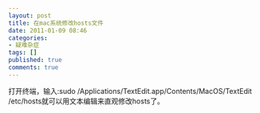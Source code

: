```yaml
---
layout: post
title: 在mac系统修改hosts文件
date: 2011-01-09 08:46
categories:
- 疑难杂症
tags: []
published: true
comments: true
---
```

打开终端，输入:sudo /Applications/TextEdit.app/Contents/MacOS/TextEdit /etc/hosts就可以用文本编辑来直观修改hosts了。
